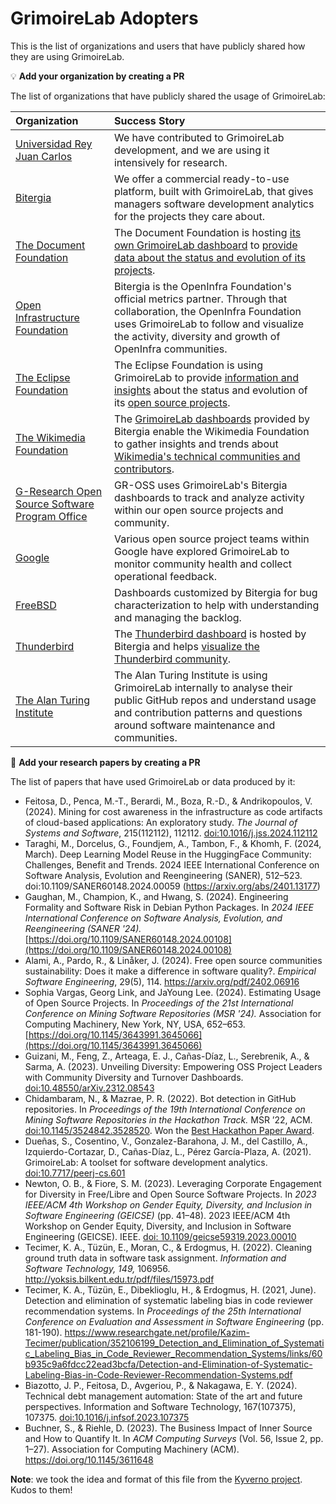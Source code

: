 # GrimoireLab Adopters

This is the list of organizations and users that have publicly shared how
they are using GrimoireLab.

💡 **Add your organization by creating a PR**

The list of organizations that have publicly shared the usage of GrimoireLab:

| Organization                      | Success Story                                                                                                                                  |
|:----------------------------------|:-----------------------------------------------------------------------------------------------------------------------------------------------|
| [Universidad Rey Juan Carlos](https://www.urjc.es) | We have contributed to GrimoireLab development, and we are using it intensively for research. |
| [Bitergia](https://bitergia.com/) | We offer a commercial ready-to-use platform, built with GrimoireLab, that gives managers software development analytics for the projects they care about. |
| [The Document Foundation](https://www.documentfoundation.org/) | The Document Foundation is hosting [its own GrimoireLab dashboard](https://dashboard.documentfoundation.org/) to [provide data about the status and evolution of its projects](https://blog.documentfoundation.org/blog/2017/08/02/dashboard-announcement/). |
| [Open Infrastructure Foundation](https://openinfra.dev) | Bitergia is the OpenInfra Foundation's official metrics partner. Through that collaboration, the OpenInfra Foundation uses GrimoireLab to follow and visualize the activity, diversity and growth of OpenInfra communities. |
| [The Eclipse Foundation](https://eclipse.org) | The Eclipse Foundation is using GrimoireLab to provide [information and insights](https://metrics.eclipse.org) about the status and evolution of its [open source projects](https://projects.eclipse.org). |
| [The Wikimedia Foundation](https://wikimediafoundation.org/) | The [GrimoireLab dashboards](https://wikimedia.biterg.io/) provided by Bitergia enable the Wikimedia Foundation to gather insights and trends about [Wikimedia's technical communities and contributors](https://developer.wikimedia.org/). |
| [G-Research Open Source Software Program Office](https://www.gresearch.com/teams/open-source-software/) | GR-OSS uses GrimoireLab's Bitergia dashboards to track and analyze activity within our open source projects and community. |
| [Google](https://www.google.com/) | Various open source project teams within Google have explored GrimoireLab to monitor community health and collect operational feedback. |
| [FreeBSD](https://grimoire.freebsd.org/) | Dashboards customized by Bitergia for bug characterization to help with understanding and managing the backlog.|
| [Thunderbird](https://www.thunderbird.net/) | The [Thunderbird dashboard](https://thunderbird.biterg.io/) is hosted by Bitergia and helps [visualize the Thunderbird community](https://blog.thunderbird.net/2024/12/visualizing-the-thunderbird-community-with-bitergia/). |
| [The Alan Turing Institute](https://www.turing.ac.uk/) | The Alan Turing Institute is using GrimoireLab internally to analyse their public GitHub repos and understand usage and contribution patterns and questions around software maintenance and communities. |
<!-- to append the table: insert a line above, using the format below
| [name](URL) | brief description of how you are using GrimoireLab |
-->

📜 **Add your research papers by creating a PR**

The list of papers that have used GrimoireLab or data produced by it:
* Feitosa, D., Penca, M.-T., Berardi, M., Boza, R.-D., & Andrikopoulos, V. (2024).
  Mining for cost awareness in the infrastructure as code artifacts of cloud-based applications: An exploratory study.
  _The Journal of Systems and Software_, 215(112112), 112112. [doi:10.1016/j.jss.2024.112112](https://doi.org/10.1016/j.jss.2024.112112)
* Taraghi, M., Dorcelus, G., Foundjem, A., Tambon, F., & Khomh, F. (2024, March). Deep Learning Model Reuse in the HuggingFace Community: Challenges, Benefit and Trends. 2024 IEEE International Conference on Software Analysis, Evolution and Reengineering (SANER), 512–523. doi:10.1109/SANER60148.2024.00059 (https://arxiv.org/abs/2401.13177)
* Gaughan, M., Champion, K., and Hwang, S. (2024). Engineering Formality and Software Risk in Debian Python Packages. In _2024 IEEE International Conference on Software Analysis, Evolution, and Reengineering (SANER '24)._ [https://doi.org/10.1109/SANER60148.2024.00108](https://doi.org/10.1109/SANER60148.2024.00108)
* Alami, A., Pardo, R., & Linåker, J. (2024). Free open source communities sustainability: Does it make a difference in software quality?. _Empirical Software Engineering_, 29(5), 114.
https://arxiv.org/pdf/2402.06916
* Sophia Vargas, Georg Link, and JaYoung Lee. (2024). Estimating Usage of Open Source Projects. In _Proceedings of the 21st International Conference on Mining Software Repositories (MSR '24)._ Association for Computing Machinery, New York, NY, USA, 652–653. [https://doi.org/10.1145/3643991.3645066](https://doi.org/10.1145/3643991.3645066)
* Guizani, M., Feng, Z., Arteaga, E. J., Cañas-Díaz, L., Serebrenik, A., & Sarma, A. (2023).
  Unveiling Diversity: Empowering OSS Project Leaders with Community Diversity and Turnover Dashboards.
  [doi:10.48550/arXiv.2312.08543](https://doi.org/10.48550/arXiv.2312.08543)
* Chidambaram, N., & Mazrae, P. R. (2022). Bot detection in GitHub repositories. In _Proceedings of the 19th International Conference on Mining Software Repositories in the Hackathon Track._ MSR ’22, ACM. [doi:10.1145/3524842.3528520](https://doi.org/10.1145/3524842.3528520). Won the [Best Hackathon Paper Award](https://natarajan-chidambaram.github.io/awards_certificates/msr22-awards-hackathon-signed.pdf).
* Dueñas, S., Cosentino, V., Gonzalez-Barahona, J. M., del Castillo, A., Izquierdo-Cortazar, D., Cañas-Díaz, L., Pérez García-Plaza, A. (2021). GrimoireLab: A toolset for software development analytics. [doi:10.7717/peerj-cs.601](https://doi.org/10.7717/peerj-cs.601)
* Newton, O. B., & Fiore, S. M. (2023). Leveraging Corporate Engagement for Diversity in Free/Libre and Open Source Software Projects. In _2023 IEEE/ACM 4th Workshop on Gender Equity, Diversity, and Inclusion in Software Engineering (GEICSE)_ (pp. 41–48). 2023 IEEE/ACM 4th Workshop on Gender Equity, Diversity, and Inclusion in Software Engineering (GEICSE). IEEE. [doi: 10.1109/geicse59319.2023.00010](https://doi.org/10.1109/geicse59319.2023.00010)
* Tecimer, K. A., Tüzün, E., Moran, C., & Erdogmus, H. (2022). Cleaning ground truth data in software task assignment. _Information and Software Technology, 149,_ 106956. http://yoksis.bilkent.edu.tr/pdf/files/15973.pdf
* Tecimer, K. A., Tüzün, E., Dibeklioglu, H., & Erdogmus, H. (2021, June). Detection and elimination of systematic labeling bias in code reviewer recommendation systems. In _Proceedings of the 25th International Conference on Evaluation and Assessment in Software Engineering_ (pp. 181-190). https://www.researchgate.net/profile/Kazim-Tecimer/publication/352106199_Detection_and_Elimination_of_Systematic_Labeling_Bias_in_Code_Reviewer_Recommendation_Systems/links/60b935c9a6fdcc22ead3bcfa/Detection-and-Elimination-of-Systematic-Labeling-Bias-in-Code-Reviewer-Recommendation-Systems.pdf
* Biazotto, J. P., Feitosa, D., Avgeriou, P., & Nakagawa, E. Y. (2024). Technical debt management automation: State of the art and future perspectives. Information and Software Technology, 167(107375), 107375. [doi:10.1016/j.infsof.2023.107375](https://doi.org/10.1016/j.infsof.2023.107375)
* Buchner, S., & Riehle, D. (2023). The Business Impact of Inner Source and How to Quantify It. In _ACM Computing Surveys_ (Vol. 56, Issue 2, pp. 1–27). Association for Computing Machinery (ACM). https://doi.org/10.1145/3611648

<!-- Please use APA Citation style and include a link to the paper. -->

**Note**: we took the idea and format of this file from the
[Kyverno project](https://github.com/kyverno/kyverno/). Kudos to them!
